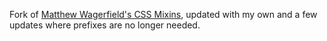Fork of [Matthew Wagerfield's CSS Mixins](https://github.com/wagerfield/cssmixins), updated with my own and a few updates where prefixes are no longer needed.